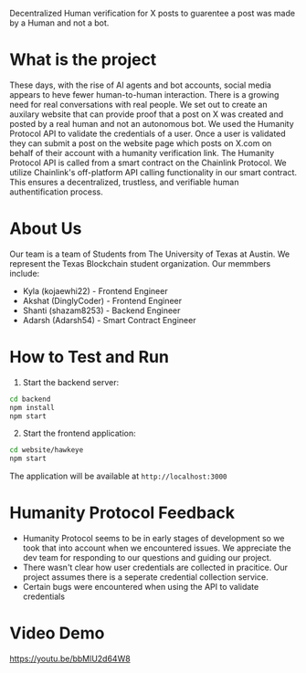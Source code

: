 Decentralized Human verification for X posts to guarentee a post was made by a Human and not a bot.

# What is the project
These days, with the rise of AI agents and bot accounts, social media appears to heve fewer human-to-human interaction. There is a growing need for real conversations with real people. We set out to create an auxilary website that can provide proof that a post on X was created and posted by a real human and not an autonomous bot.
We used the Humanity Protocol API to validate the credentials of a user. Once a user is validated they can submit a post on the website page which posts on X.com on behalf of their account with a humanity verification link. 
The Humanity Protocol API is called from a smart contract on the Chainlink Protocol. We utilize Chainlink's off-platform API calling functionality in our smart contract. This ensures a decentralized, trustless, and verifiable human authentification process.


# About Us
Our team is a team of Students from The University of Texas at Austin. We represent the Texas Blockchain student organization. 
Our memmbers include:

- Kyla (kojaewhi22) - Frontend Engineer
- Akshat (DinglyCoder) - Frontend Engineer
- Shanti (shazam8253) - Backend Engineer
- Adarsh (Adarsh54) - Smart Contract Engineer

# How to Test and Run

1. Start the backend server:
```bash
cd backend
npm install
npm start
```

2. Start the frontend application:
```bash
cd website/hawkeye
npm start
```

The application will be available at `http://localhost:3000`

# Humanity Protocol Feedback
* Humanity Protocol seems to be in early stages of development so we took that into account when we encountered issues. We appreciate the dev team for responding to our questions and guiding our project.
* There wasn't clear how user credentials are collected in pracitice. Our project assumes there is a seperate credential collection service.
* Certain bugs were encountered when using the API to validate credentials

# Video Demo
https://youtu.be/bbMlU2d64W8


